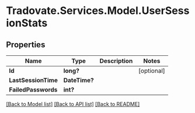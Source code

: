 # Tradovate.Services.Model.UserSessionStats
## Properties

Name | Type | Description | Notes
------------ | ------------- | ------------- | -------------
**Id** | **long?** |  | [optional] 
**LastSessionTime** | **DateTime?** |  | 
**FailedPasswords** | **int?** |  | 

[[Back to Model list]](../README.md#documentation-for-models) [[Back to API list]](../README.md#documentation-for-api-endpoints) [[Back to README]](../README.md)

